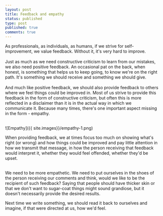 ```yaml
---
layout: post
title: Feedback and empathy
status: published
type: post
published: true
comments: true
---
```

As professionals, as individuals, as humans, if we strive for self-improvement, we value feedback. Without it, it's very hard to improve.
<br/>
<br/>
Just as much as we need constructive criticism to learn
from our mistakes, we also need positive feedback. An occasional pat on the back, when honest, is something that helps us to keep going, to know we're on the
 right path. It's something we should receive and something we should give.
<br/>
<br/>
And much like positive feedback, we should also provide feedback to others where we feel things could be improved in. Most of us strive to provide this feedback in the form of
constructive criticism, but often this is more reflected in a disclaimer than it is in the actual way in which we communicate it. Because many times, there's one important
aspect missing in the form - empathy.


<br/>
![Empathy]({{ site.images}}/empathy-1.png)
<br/>

When providing feedback, we at times focus too much on showing what's right (or wrong) and how things could be improved and pay little attention in how we transmit that message, in how
the person receiving that feedback would interpret it, whether they would feel offended, whether they'd be upset.

<br/>
We need to be more empathetic. We need to put ourselves in the shoes of the person receiving our comments and think, would we like to be the recipient of such feedback? Saying that people should have thicker skin or that we don't want to sugar-coat things might sound grandiose, but it doesn't necessarily provide the desired results.

<br/>

Next time we write something, we should read it back to ourselves and imagine, if that were directed at us, how we'd feel.
